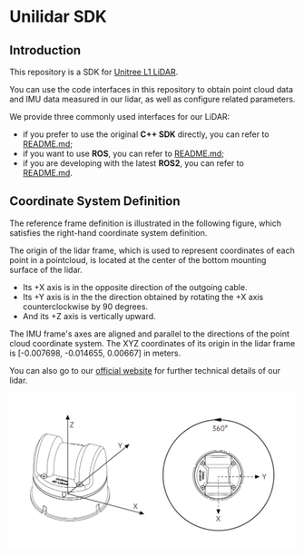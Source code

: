 # Unilidar SDK

## Introduction
This repository is a SDK for [Unitree L1 LiDAR](https://www.unitree.com/LiDAR).

You can use the code interfaces in this repository to obtain point cloud data and IMU data measured in our lidar, as well as configure related parameters. 

We provide three commonly used interfaces for our LiDAR:
- if you prefer to use the original **C++ SDK** directly, you can refer to [README.md](./unitree_lidar_sdk/README.md); 
- if you want to use **ROS**, you can refer to [README.md](./unitree_lidar_ros/src/unitree_lidar_ros/README.md); 
- if you are developing with the latest **ROS2**, you can refer to [README.md](./unitree_lidar_ros2/src/unitree_lidar_ros2/README.md).


## Coordinate System Definition
The reference frame definition is illustrated in the following figure, which satisfies the right-hand coordinate system definition. 

The origin of the lidar frame, which is used to represent coordinates of each point in a pointcloud, is located at the center of the bottom mounting surface of the lidar. 
- Its +X axis is in the opposite direction of the outgoing cable. 
- Its +Y axis is in the the direction obtained by rotating the +X axis counterclockwise by 90 degrees. 
- And its +Z axis is vertically upward. 

The IMU frame's axes are aligned and parallel to the directions of the point cloud coordinate system. The XYZ coordinates of its origin in the lidar frame is [-0.007698, -0.014655, 0.00667] in meters.

You can also go to our [official website](https://www.unitree.com/download) for further technical details of our lidar.

<div style="text-align:center">
  <img src="./docs/lidar_frame_definition.jpg" width="800">
</div>